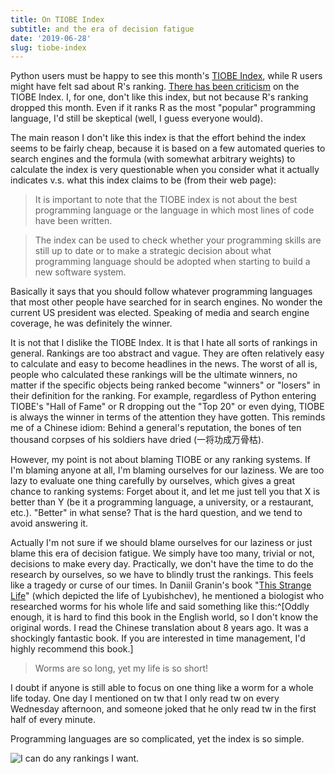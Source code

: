 ```yaml
---
title: On TIOBE Index
subtitle: and the era of decision fatigue
date: '2019-06-28'
slug: tiobe-index
---
```


Python users must be happy to see this month's [TIOBE Index](https://www.tiobe.com/tiobe-index/), while R users might have felt sad about R's ranking. [There has been criticism](https://en.wikipedia.org/wiki/TIOBE_index) on the TIOBE Index. I, for one, don't like this index, but not because R's ranking dropped this month. Even if it ranks R as the most "popular" programming language, I'd still be skeptical (well, I guess everyone would).

The main reason I don't like this index is that the effort behind the index seems to be fairly cheap, because it is  based on a few automated queries to search engines and the formula (with somewhat arbitrary weights) to calculate the index is very questionable when you consider what it actually indicates v.s. what this index claims to be (from their web page):

> It is important to note that the TIOBE index is not about the best programming language or the language in which most lines of code have been written.

> The index can be used to check whether your programming skills are still up to date or to make a strategic decision about what programming language should be adopted when starting to build a new software system.

Basically it says that you should follow whatever programming languages that most other people have searched for in search engines. No wonder the current US president was elected. Speaking of media and search engine coverage, he was definitely the winner.

It is not that I dislike the TIOBE Index. It is that I hate all sorts of rankings in general. Rankings are too abstract and vague. They are often relatively easy to calculate and easy to become headlines in the news. The worst of all is, people who calculated these rankings will be the ultimate winners, no matter if the specific objects being ranked become "winners" or "losers" in their definition for the ranking. For example, regardless of Python entering TIOBE's "Hall of Fame" or R dropping out the "Top 20" or even dying, TIOBE is always the winner in terms of the attention they have gotten. This reminds me of a Chinese idiom: Behind a general's reputation, the bones of ten thousand corpses of his soldiers have dried (一将功成万骨枯).

However, my point is not about blaming TIOBE or any ranking systems. If I'm blaming anyone at all, I'm blaming ourselves for our laziness. We are too lazy to evaluate one thing carefully by ourselves, which gives a great chance to ranking systems: Forget about it, and let me just tell you that X is better than Y (be it a programming language, a university, or a restaurant, etc.). "Better" in what sense? That is the hard question, and we tend to avoid answering it.

Actually I'm not sure if we should blame ourselves for our laziness or just blame this era of decision fatigue. We simply have too many, trivial or not, decisions to make every day. Practically, we don't have the time to do the research by ourselves, so we have to blindly trust the rankings. This feels like a tragedy or curse of our times. In Daniil Granin's book "[This Strange Life](https://www.litmir.me/br/?b=226757&p=1)" (which depicted the life of Lyubishchev), he mentioned a biologist who researched worms for his whole life and said something like this:^[Oddly enough, it is hard to find this book in the English world, so I don't know the original words. I read the Chinese translation about 8 years ago. It was a shockingly fantastic book. If you are interested in time management, I'd highly recommend this book.]

> Worms are so long, yet my life is so short!

I doubt if anyone is still able to focus on one thing like a worm for a whole life today. One day I mentioned on tw that I only read tw on every Wednesday afternoon, and someone joked that he only read tw in the first half of every minute.

Programming languages are so complicated, yet the index is so simple.

![I can do any rankings I want.](https://slides.yihui.org/gif/have-permit.gif)
